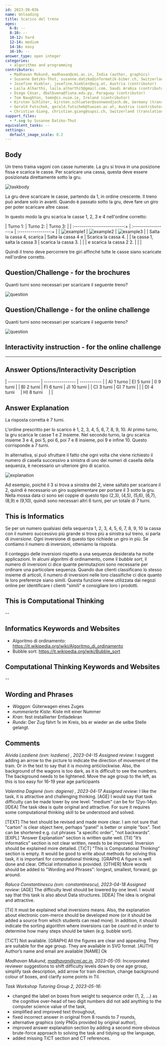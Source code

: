 ```yaml
---
id: 2023-IN-03b
name: Unloading
title: Scarico del treno 
ages:
  6-8: --
  8-10: --
  10-12: hard
  12-14: medium
  14-16: easy
  16-19: --
answer_type: open integer
categories:
  - algorithms and programming
contributors:
  - Madhavan Mukund, madhavan@cmi.ac.in, India (author, graphics)
  - Susanne Datzko-Thut, susanne.datzko@informatik-biber.ch, Switzerland (graphics, contributor)
  - Josefine Hiebler, josefine.hiebler@ocg.at, Austria (contributor)
  - Laila Alharthi, laila.alharthi5@gmail.com, Saudi Arabia (contributor)
  - Diego César, dbalbuena@fiuna.edu.py, Paraguay (contributor)
  - Tom Naughton, tomn@cs.nuim.ie, Ireland (contributor)
  - Kirsten Schlüter, kirsten.schlueter@sonnwendjoch.de, Germany (translation from English into German)
  - Gerald Futschek, gerald.futschek@tuwien.ac.at, Austria (contributor)
  - Christian Giang, christian.giang@supsi.ch, Switzerland (translation from German into Italian)
support_files:
  - *.svg by Susanne Datzko-Thut
equivalent_tasks: --
settings:
  default_image_scale: 0.2
---
```



## Body

Un treno traina vagoni con casse numerate. La gru si trova in una posizione fissa e scarica le casse. Per scaricare una cassa, questa deve essere posizionata direttamente sotto la gru.

![taskbody](graphics/2023-IN-03b-taskbody.svg) 
 
La gru deve scaricare le casse, partendo da 1, in ordine crescente. Il treno può andare solo in avanti. Quando è passato sotto la gru, deve fare un giro per poter scaricare altre casse.

In questo modo la gru scarica le casse 1, 2, 3 e 4 nell'ordine corretto:

| Turno 1:                     | Turno 2:            | Turno 3:            |
| :-------------------------:+ | :----------------:+ | :----------------:+ |
| ![example1]                  | ![example2]         | ![example3]         |
| Salta la cassa 4, scarica    | Salta la cassa 4 e  | Scarica la cassa 4. |
| la cassa 1, salta la cassa 3 | scarica la cassa 3. |                     |
| e scarica la cassa 2 2.      |                     |                     |

[example1]: graphics/2023-IN-03b-example1.svg "Round 1, caselle 1 e 2"
[example2]: graphics/2023-IN-03b-example2.svg "Round 2, casella 3"
[example3]: graphics/2023-IN-03b-example3.svg "Round 3, casella 4"

Quindi il treno deve percorrere tre giri affinché tutte le casse siano scaricate nell'ordine corretto.

## Question/Challenge - for the brochures

Quanti turni sono necessari per scaricare il seguente treno?

![question](graphics/2023-IN-03b-question.svg) 
 

## Question/Challenge - for the online challenge

Quanti turni sono necessari per scaricare il seguente treno?

![question](graphics/2023-IN-03b-question.svg) 
 
## Interactivity instruction - for the online challenge
---


## Answer Options/Interactivity Description

| ---------------- | ---------------- | ----------- |
| A) 1 turno       | E) 5 turni       | I) 9 turni  |
| B) 2 turni       | F) 6 turni       | J) 10 turni |
| C) 3 turni       | G) 7 turni       |             |
| D) 4 turni $~~~$ | H) 8 turni $~~~$ |             |


## Answer Explanation

La risposta corretta è 7 turni.

L'ordine prescritto per lo scarico è 1, 2, 3, 4, 5, 6, 7, 8, 9, 10. Al primo turno, la gru scarica le casse 1 e 2 insieme. Nel secondo turno, la gru scarica insieme 3 e 4, poi 5, poi 6, poi 7 e 8 insieme, poi 9 e infine 10. Questo corrisponde a 7 turni.

In alternativa, si può sfruttare il fatto che ogni volta che viene richiesto il numero di casella successivo a sinistra di uno dei numeri di casella della sequenza, è necessario un ulteriore giro di scarico.

![explanation](graphics/2023-IN-03b-explanation.svg "Spiegazione") 
 
Ad esempio, poiché il 3 si trova a sinistra del 2, viene saltato per scaricare il 2, quindi è necessario un giro supplementare per portare il 3 sotto la gru. Nella mossa data ci sono sei coppie di questo tipo (2,3), (4,5), (5,6), (6,7), (8,9) e (9,10), quindi sono necessari altri 6 turni, per un totale di 7 turni.

## This is Informatics

Se per un numero qualsiasi della sequenza 1, 2, 3, 4, 5, 6, 7, 8, 9, 10 la cassa con il numero successivo più grande si trova più a sinistra sul treno, si parla di _inversione_. Ogni inversione di questo tipo richiede un giro in più. Se contiamo il numero di inversioni, otteniamo la risposta.

Il conteggio delle inversioni rispetto a una sequenza desiderata ha molte applicazioni. In alcuni algoritmi di ordinamento, come il _bubble sort_, il numero di inversioni ci dice quante permutazioni sono necessarie per ordinare una particolare sequenza. Quando due clienti classificano lo stesso insieme di articoli, il numero di inversioni nelle loro classifiche ci dice quanto le loro preferenze siano simili. Questa funzione viene utilizzata dai negozi online per identificare i clienti "simili" e consigliare loro i prodotti.


## This is Computational Thinking

--


## Informatics Keywords and Websites

- Algoritmo di ordinamento: https://it.wikipedia.org/wiki/Algoritmo_di_ordinamento
- Bubble sort: https://it.wikipedia.org/wiki/Bubble_sort

## Computational Thinking Keywords and Websites

--


## Wording and Phrases

 - _Waggon_: Güterwagen eines Zuges
 - _nummerierte Kiste_: Kiste mit einer Nummer 
 - _Kran_: fest installierter Entladekran
 - _Runde_: Der Zug fährt 1x im Kreis, bis er wieder an die selbe Stelle gelangt.


## Comments

_Alvida Lozdienė (svn: lozdiene) , 2023-04-15 Assigned review_: I suggest adding an arrow to the picture to indicate the direction of movement of the train. Or in the text to say that it is moving anticlockwise. Also, the background of the wagons is too dark, as it is difficult to see the numbers. The background needs to be lightened. Move the age group to the left, as this is too easy for 16-19 year age participants

_Valentina Dagienė (svn: dagiene) , 2023-04-17 Assigned review_: I like the task, it is attractive and challenging thinking. [AGE] I would say that task difficulty can be made lower by one level: "medium" can be for 12yo-14yo. [IDEA] The task idea is quite original and attractive. For sure it requires some computational thinking skill to be understood and solved.

[TEXT] The text should be revised and made more clear. I am not sure that "carton" is clear object here, perhaps "panel" is better or simple "box". Text can be shortened e.g. cut phrases "a specific order", "not backwards". [EXPL] "Answer Explanation" section is written quite well. [TiI] "It’s informatics" section is not clear written, needs to be improved. Inversion should be explained more detailed. [TiCT] "This is Computational Thinking" section is empty. It would be good to write about methods for solving this task, it is important for computational thinking. [GRAPH] A figure is well done and clear. Official information is provided. [OTHER] More words should be added to "Wording and Phrases": longest, smallest, forward, go around.

_Raluca Constantinescu (svn: constantinescu), 2023-04-18 Assigned review_:
 [AGE] The difficulty level should be lowered by one level. I would say that this task is also about Data structures. [IDEA] The idea is original and attractive.

[TiI] It must be explained what inversions means. Also, the explanation about electronic com-merce should be developed more (or it should be added a source from which students can read more). In addition, it should indicate the sorting algorithm where inversions can be count-ed in order to determine how many steps should be taken (e.g. bubble sort).

[TiCT] Not available. [GRAPH] All the figures are clear and appealing. They are suitable for the age group. They are available in SVG format. [AUTH] Author’s name and email are available [NAME] Ok

_Madhavan Mukund, madhavan@cmi.ac.in, 2023-05-05_: Incorporated reviewer suggestions to shift difficulty levels down by one age group, simplify task description, add arrow for train direction, change background colour of boxes, and clarify some points in TiI.

_Task Workshop Tutoring Group 2, 2023-05-16_: 
- changed the label on boxes from weight to sequence order (1, 2, …) as the cognitive over-head of two digit numbers did not add anything to the computer science value of the task,
- simplified and improved text throughout,
- fixed incorrect answer in original from 8 rounds to 7 rounds,
- alternative graphics (only PNGs provided by original author),
- improved answer explanation section by adding a second more obvious brute-force approach to solving the task and tidying up the language,
- added missing TiCT section and CT references.
